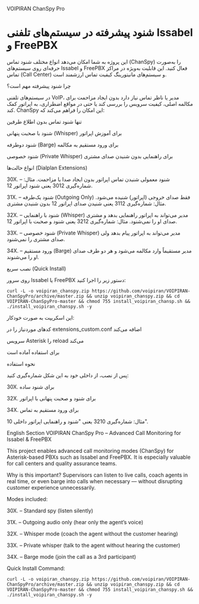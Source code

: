 VOIPIRAN ChanSpy Pro
# شنود پیشرفته در سیستم‌های تلفنی Issabel و FreePBX

این پروژه به شما امکان می‌دهد انواع مختلف شنود تماس (ChanSpy) را به‌صورت حرفه‌ای روی سیستم‌های Issabel و FreePBX فعال کنید. این قابلیت به‌ویژه در مراکز تماس (Call Center) و سیستم‌های مانیتورینگ کیفیت تماس ارزشمند است.

چرا شنود پیشرفته مهم است؟

در سیستم‌های تلفنی VoIP، مدیر یا ناظر تماس نیاز دارد بدون ایجاد مزاحمت برای مکالمه اصلی، کیفیت سرویس را بررسی کند یا حتی در مواقع اضطراری، به اپراتور کمک کند. ChanSpy این امکان را فراهم می‌کند که:

تنها شنود تماس بدون اطلاع طرفین

شنود با صحبت پنهانی (Whisper) برای آموزش اپراتور

شنود دوطرفه (Barge) برای ورود مستقیم به مکالمه

شنود خصوصی (Private Whisper) برای راهنمایی بدون شنیدن صدای مشتری

انواع حالت‌ها (Dialplan Extensions)

30X. – شنود معمولی
شنیدن تماس اپراتور بدون ایجاد صدا یا مزاحمت.
مثال: شماره‌گیری 3012 یعنی شنود اپراتور 12.

31X. – شنود یک‌طرفه (Outgoing Only)
فقط صدای خروجی (اپراتور) شنیده می‌شود.
مثال: شماره‌گیری 3112 یعنی شنیدن صدای اپراتور 12 بدون شنیدن مشتری.

32X. – شنود با راهنمایی (Whisper)
مدیر می‌تواند به اپراتور راهنمایی بدهد و مشتری صدای او را نمی‌شنود.
مثال: شماره‌گیری 3212 یعنی شنود و صحبت با اپراتور 12.

33X. – شنود خصوصی (Private Whisper)
مدیر می‌تواند به اپراتور پیام بدهد ولی صدای مشتری را نمی‌شنود.

34X. – ورود مستقیم (Barge)
مدیر مستقیماً وارد مکالمه می‌شود و هر دو طرف صدای او را می‌شنوند.

نصب سریع (Quick Install)

روی سرور Issabel یا FreePBX دستور زیر را اجرا کنید:
```
curl -L -o voipiran_chanspy.zip https://github.com/voipiran/VOIPIRAN-ChanSpyPro/archive/master.zip && unzip voipiran_chanspy.zip && cd VOIPIRAN-ChanSpyPro-master && chmod 755 install_voipiran_chansp.sh && ./install_voipiran_chanspy.sh -y

```
این اسکریپت به صورت خودکار:

کدهای موردنیاز را در extensions_custom.conf اضافه می‌کند

سرویس Asterisk را reload می‌کند

برای استفاده آماده است

نحوه استفاده

پس از نصب، از داخلی خود به این شکل شماره‌گیری کنید:

30X. برای شنود ساده

32X. برای شنود و صحبت پنهانی با اپراتور

34X. برای ورود مستقیم به تماس

مثال:
شماره‌گیری 3210 یعنی "شنود و راهنمایی اپراتور داخلی 10".

English Section
VOIPIRAN ChanSpy Pro – Advanced Call Monitoring for Issabel & FreePBX

This project enables advanced call monitoring modes (ChanSpy) for Asterisk-based PBXs such as Issabel and FreePBX. It is especially valuable for call centers and quality assurance teams.

Why is this important?
Supervisors can listen to live calls, coach agents in real time, or even barge into calls when necessary — without disrupting customer experience unnecessarily.

Modes included:

30X. – Standard spy (listen silently)

31X. – Outgoing audio only (hear only the agent’s voice)

32X. – Whisper mode (coach the agent without the customer hearing)

33X. – Private whisper (talk to the agent without hearing the customer)

34X. – Barge mode (join the call as a 3rd participant)

Quick Install Command:
```
curl -L -o voipiran_chanspy.zip https://github.com/voipiran/VOIPIRAN-ChanSpyPro/archive/master.zip && unzip voipiran_chanspy.zip && cd VOIPIRAN-ChanSpyPro-master && chmod 755 install_voipiran_chanspy.sh && ./install_voipiran_chanspy.sh -y

```
